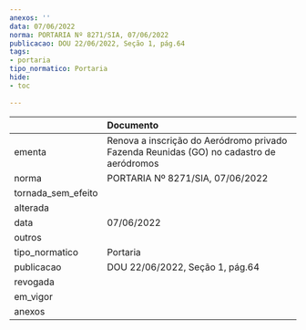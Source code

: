 ```yaml
---
anexos: ''
data: 07/06/2022
norma: PORTARIA Nº 8271/SIA, 07/06/2022
publicacao: DOU 22/06/2022, Seção 1, pág.64
tags:
- portaria
tipo_normatico: Portaria
hide: 
- toc 
 
---
```


|                    | Documento                                                                               |
|:-------------------|:----------------------------------------------------------------------------------------|
| ementa             | Renova a inscrição do Aeródromo privado Fazenda Reunidas (GO) no cadastro de aeródromos |
| norma              | PORTARIA Nº 8271/SIA, 07/06/2022                                                        |
| tornada_sem_efeito |                                                                                         |
| alterada           |                                                                                         |
| data               | 07/06/2022                                                                              |
| outros             |                                                                                         |
| tipo_normatico     | Portaria                                                                                |
| publicacao         | DOU 22/06/2022, Seção 1, pág.64                                                         |
| revogada           |                                                                                         |
| em_vigor           |                                                                                         |
| anexos             |                                                                                         |